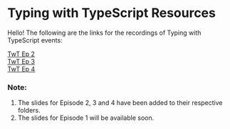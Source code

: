 # Typing with TypeScript Resources

Hello! The following are the links for the recordings of Typing with TypeScript events:

<a href=""></a>
<a href="https://stdntpartners-my.sharepoint.com/:v:/g/personal/nirali_sahoo_studentambassadors_com/EebvvCN6LglFkcNXJPLDCisBNdFZGrIA7U0XeRVY81QWQQ?e=1oYGr6">TwT Ep 2</a><br>
<a href="https://stdntpartners-my.sharepoint.com/:v:/g/personal/nirali_sahoo_studentambassadors_com/EfWeElG3dFVBhU3r_1ZdrQQB1q6QHkCRn--QY2re7ULYbg?e=rVBMpX">TwT Ep 3</a><br>
<a href="https://stdntpartners-my.sharepoint.com/:v:/g/personal/nirali_sahoo_studentambassadors_com/EajgFsUDliBEtKbcx9Jio5sBAFTYb3irdX-2zu9OqghP1g?e=Nd77Qs">TwT Ep 4</a>
 
### Note:
<ol>
  <li>The slides for Episode 2, 3 and 4 have been added to their respective folders.</li>
  <li>The slides for Episode 1 will be available soon.</li>

